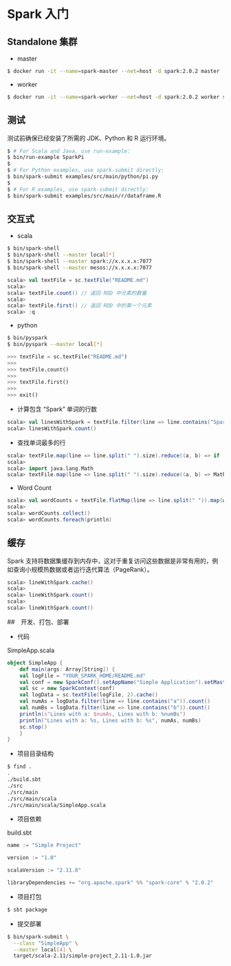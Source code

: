 # Spark 入门


## Standalone 集群

* master

```bash
$ docker run -it --name=spark-master --net=host -d spark:2.0.2 master
```

* worker

```bash
$ docker run -it --name=spark-worker --net=host -d spark:2.0.2 worker spark://[MASTER-IP]:7077
```


## 测试

测试前确保已经安装了所需的 JDK、Python 和 R 运行环境。

```bash
$ # For Scala and Java, use run-example:
$ bin/run-example SparkPi
$
$ # For Python examples, use spark-submit directly:
$ bin/spark-submit examples/src/main/python/pi.py
$
$ # For R examples, use spark-submit directly:
$ bin/spark-submit examples/src/main/r/dataframe.R
```


## 交互式

* scala

```bash
$ bin/spark-shell 
$ bin/spark-shell --master local[*]
$ bin/spark-shell --master spark://x.x.x.x:7077
$ bin/spark-shell --master mesos://x.x.x.x:7077
```

```scala
scala> val textFile = sc.textFile("README.md")
scala> 
scala> textFile.count() // 返回 RDD 中元素的数量
scala> 
scala> textFile.first() // 返回 RDD 中的第一个元素
scala> :q
```

* python

```bash
$ bin/pyspark
$ bin/pyspark --master local[*]
```

```python
>>> textFile = sc.textFile("README.md")
>>> 
>>> textFile.count()
>>>
>>> textFile.first()
>>>
>>> exit()
```

* 计算包含 “Spark” 单词的行数

```scala
scala> val linesWithSpark = textFile.filter(line => line.contains("Spark"))
scala> linesWithSpark.count()
```

* 查找单词最多的行

```scala
scala> textFile.map(line => line.split(" ").size).reduce((a, b) => if (a > b) a else b)
scala> 
scala> import java.lang.Math
scala> textFile.map(line => line.split(" ").size).reduce((a, b) => Math.max(a, b))
```

* Word Count

```scala
scala> val wordCounts = textFile.flatMap(line => line.split(" ")).map(word => (word, 1)).reduceByKey((a, b) => a + b)
scala> 
scala> wordCounts.collect()
scala> wordCounts.foreach(println)
```


## 缓存

Spark 支持将数据集缓存到内存中，这对于重复访问这些数据是非常有用的，例如查询小规模热数据或者运行迭代算法（PageRank）。

```scala
scala> lineWithSpark.cache()
scala> 
scala> lineWithSpark.count()
scala>
scala> lineWithSpark.count()
```


##　开发、打包、部署

* 代码

SimpleApp.scala

```scala
object SimpleApp {
	def main(args: Array[String]) {
    val logFile = "YOUR_SPARK_HOME/README.md"
    val conf = new SparkConf().setAppName("Simple Application").setMaster("local[*]")
    val sc = new SparkContext(conf)
    val logData = sc.textFile(logFile, 2).cache()
    val numAs = logData.filter(line => line.contains("a")).count()
    val numBs = logData.filter(line => line.contains("b")).count()
    println(s"Lines with a: $numAs, Lines with b: %numBs")
    println("Lines with a: %s, Lines with b: %s", numAs, numBs)
    sc.stop()
	}
}
```

* 项目目录结构

```bash
$ find .
.
./build.sbt
./src
./src/main
./src/main/scala
./src/main/scala/SimpleApp.scala
```

* 项目依赖

build.sbt

```sbt
name := "Simple Project"

version := "1.0"

scalaVersion := "2.11.8"

libraryDependencies += "org.apache.spark" %% "spark-core" % "2.0.2"
```

* 项目打包

```bash
$ sbt package
```

* 提交部署

```bash
$ bin/spark-submit \
  --class "SimpleApp" \
  --master local[4] \
  target/scala-2.11/simple-project_2.11-1.0.jar
```
